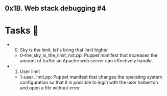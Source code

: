 ## 0x1B. Web stack debugging #4 

# Tasks 📃
+ 0. Sky is the limit, let's bring that limit higher

	- 0-the_sky_is_the_limit_not.pp: Puppet manifest that increases the amount of traffic an Apache web server can effectively handle.
+ 1. User limit

	- 1-user_limit.pp: Puppet manifest that changes the operating system configuration so that it is possible to login with the user holberton and open a file without error.

